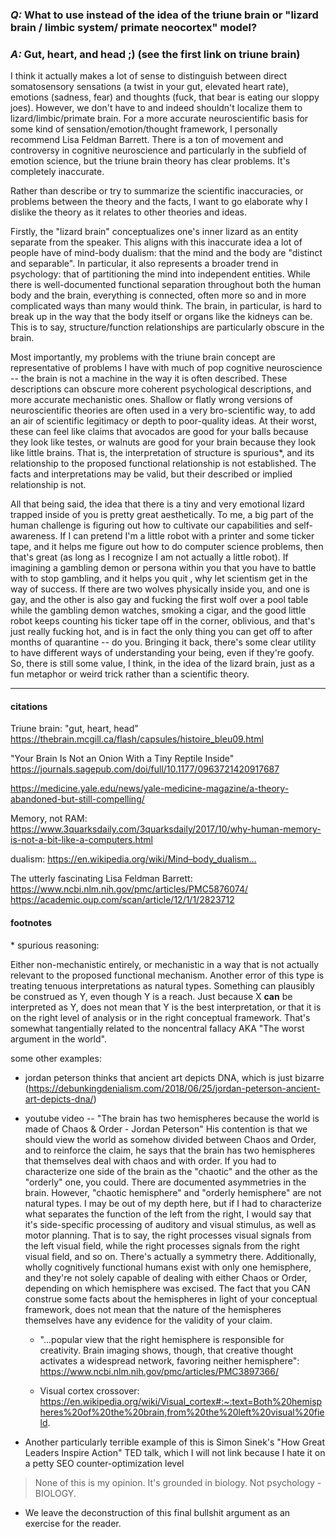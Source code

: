 ### *Q:* What to use instead of the idea of the triune brain or "lizard brain / limbic system/ primate neocortex" model?

### *A:* Gut, heart, and head ;) (see the first link on triune brain)

I think it actually makes a lot of sense to distinguish between direct somatosensory sensations (a twist in your gut, elevated heart rate), emotions (sadness, fear) and thoughts (fuck, that bear is eating our sloppy joes). However, we don't have to and indeed shouldn't localize them to lizard/limbic/primate brain. For a more accurate neuroscientific basis for some kind of sensation/emotion/thought framework, I personally recommend Lisa Feldman Barrett. There is a ton of movement and controversy in cognitive neuroscience and particularly in the subfield of emotion science, but the triune brain theory has clear problems. It's completely inaccurate.

Rather than describe or try to summarize the scientific inaccuracies, or problems between the theory and the facts, I want to go elaborate why I dislike the theory as it relates to other theories and ideas.

Firstly, the "lizard brain" conceptualizes one's inner lizard as an entity separate from the speaker. This aligns with this inaccurate idea a lot of people have of mind-body dualism: that the mind and the body are "distinct and separable". In particular, it also represents a broader trend in psychology: that of partitioning the mind into independent entities. While there is well-documented functional separation throughout both the human body and the brain, everything is connected, often more so and in more complicated ways than many would think. The brain, in particular, is hard to break up in the way that the body itself or organs like the kidneys can be. This is to say, structure/function relationships are particularly obscure in the brain.

Most importantly, my problems with the triune brain concept are representative of problems I have with much of pop cognitive neuroscience -- the brain is not a machine in the way it is often described. These descriptions can obscure more coherent psychological descriptions, and more accurate mechanistic ones. Shallow or flatly wrong versions of neuroscientific theories are often used in a very bro-scientific way, to add an air of scientific legitimacy or depth to poor-quality ideas. At their worst, these can feel like claims that avocados are good for your balls because they look like testes, or walnuts are good for your brain because they look like little brains. That is, the interpretation of structure is spurious\*, and its relationship to the proposed functional relationship is not established. The facts and interpretations may be valid, but their described or implied relationship is not.

All that being said, the idea that there is a tiny and very emotional lizard trapped inside of you is pretty great aesthetically. To me, a big part of the human challenge is figuring out how to cultivate our capabilities and self-awareness. If I can pretend I'm a little robot with a printer and some ticker tape, and it helps me figure out how to do computer science problems, then that's great (as long as I recognize I am not actually a little robot). If imagining a gambling demon or persona within you that you have to battle with to stop gambling, and it helps you quit , why let scientism get in the way of success. If there are two wolves physically inside you, and one is gay, and the other is also gay and fucking the first wolf over a pool table while the gambling demon watches, smoking a cigar, and the good little robot keeps counting his ticker tape off in the corner, oblivious, and that's just really fucking hot, and is in fact the only thing you can get off to after months of quarantine -- do you. Bringing it back, there's some clear utility to have different ways of understanding your being, even if they're goofy. So, there is still some value, I think, in the idea of the lizard brain, just as a fun metaphor or weird trick rather than a scientific theory.

---

#### citations

Triune brain:
"gut, heart, head"
https://thebrain.mcgill.ca/flash/capsules/histoire_bleu09.html

"Your Brain Is Not an Onion With a Tiny Reptile Inside"
https://journals.sagepub.com/doi/full/10.1177/0963721420917687

https://medicine.yale.edu/news/yale-medicine-magazine/a-theory-abandoned-but-still-compelling/


Memory, not RAM:
https://www.3quarksdaily.com/3quarksdaily/2017/10/why-human-memory-is-not-a-bit-like-a-computers.html

dualism:
https://en.wikipedia.org/wiki/Mind–body_dualism…

The utterly fascinating Lisa Feldman Barrett:
https://www.ncbi.nlm.nih.gov/pmc/articles/PMC5876074/
https://academic.oup.com/scan/article/12/1/1/2823712

#### footnotes

\* spurious reasoning:

Either non-mechanistic entirely, or mechanistic in a way that is not actually relevant to the proposed functional mechanism.
Another error of this type is treating tenuous interpretations as natural types. Something can plausibly be construed as Y, even though Y is a reach. Just because X __can__ be interpreted as Y, does not mean that Y is the best interpretation, or that it is on the right level of analysis or in the right conceptual framework. That's somewhat tangentially related to the noncentral fallacy AKA "The worst argument in the world".

some other examples:
- jordan peterson thinks that ancient art depicts DNA, which is just bizarre (https://debunkingdenialism.com/2018/06/25/jordan-peterson-ancient-art-depicts-dna/)
- youtube video -- "The brain has two hemispheres because the world is made of Chaos & Order - Jordan Peterson"
His contention is that we should view the world as somehow divided between Chaos and Order, and to reinforce the claim, he says that the brain has two hemispheres that themselves deal with chaos and with order. If you had to characterize one side of the brain as the "chaotic" and the other as the "orderly" one, you could. There are documented asymmetries in the brain. However, "chaotic hemisphere" and "orderly hemisphere" are not natural types. I may be out of my depth here, but if I had to characterize what separates the function of the left from the right, I would say that it's side-specific processing of auditory and visual stimulus, as well as motor planning. That is to say, the right processes visual signals from the left visual field, while the right processes signals from the right visual field, and so on. There's actually a symmetry there. Additionally, wholly cognitively functional humans exist with only one hemisphere, and they're not solely capable of dealing with either Chaos or Order, depending on which hemisphere was excised. The fact that you CAN construe some facts about the hemispheres in light of your conceptual framework, does not mean that the nature of the hemispheres themselves have any evidence for the validity of your claim.

  - "...popular view that the right hemisphere is responsible for creativity. Brain imaging shows, though, that creative thought activates a widespread network, favoring neither hemisphere": https://www.ncbi.nlm.nih.gov/pmc/articles/PMC3897366/

  - Visual cortex crossover: https://en.wikipedia.org/wiki/Visual_cortex#:~:text=Both%20hemispheres%20of%20the%20brain,from%20the%20left%20visual%20field.

- Another particularly terrible example of this is Simon Sinek's "How Great Leaders Inspire Action" TED talk, which I will not link because I hate it on a petty SEO counter-optimization level
> None of this is my opinion. It's grounded in biology. Not psychology - BIOLOGY.

  - We leave the deconstruction of this final bullshit argument as an exercise for the reader.


